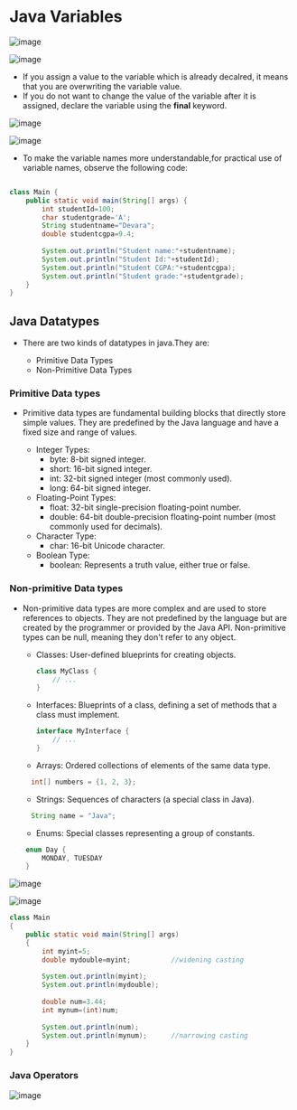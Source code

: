 # Java Variables

![image](https://github.com/user-attachments/assets/7d97d555-d286-4728-b8bb-cb6811cfdd2a)

![image](https://github.com/user-attachments/assets/2545b44b-6d93-4b58-9358-3263843907fa)

- If you assign a value to the variable which is already decalred, it means that you are overwriting the variable value.
- If you do not want to change the value of the variable after it is assigned, declare the variable using the **final** keyword.

![image](https://github.com/user-attachments/assets/12aff6aa-2733-4708-8740-d22d647a3884)

![image](https://github.com/user-attachments/assets/beabc0a4-f86f-4b2e-ae59-006a5ca81a3e)

- To make the variable names more understandable,for practical use of variable names, observe the following code:

```java

class Main {
    public static void main(String[] args) {
        int studentId=100;
        char studentgrade='A';
        String studentname="Devara";
        double studentcgpa=9.4;
        
        System.out.println("Student name:"+studentname);
        System.out.println("Student Id:"+studentId);
        System.out.println("Student CGPA:"+studentcgpa);
        System.out.println("Student grade:"+studentgrade);
    }
}
```

## Java Datatypes

- There are two kinds of datatypes in java.They are:

  - Primitive Data Types
  - Non-Primitive Data Types

### Primitive Data types

- Primitive data types are fundamental building blocks that directly store simple values. They are predefined by the Java language and have a fixed size and range of values.

  - Integer Types:
    - byte: 8-bit signed integer.
    - short: 16-bit signed integer.
    - int: 32-bit signed integer (most commonly used).
    - long: 64-bit signed integer.
  - Floating-Point Types:
    - float: 32-bit single-precision floating-point number.
    - double: 64-bit double-precision floating-point number (most commonly used for decimals).
  - Character Type:
    - char: 16-bit Unicode character.
  - Boolean Type:
    - boolean: Represents a truth value, either true or false.

### Non-primitive Data types

- Non-primitive data types are more complex and are used to store references to objects. They are not predefined by the language but are created by the programmer or provided by the Java API. Non-primitive types can be null, meaning they don't refer to any object.

  - Classes: User-defined blueprints for creating objects.

    ```Java
    class MyClass {
        // ...
    }
    ```
    
  - Interfaces: Blueprints of a class, defining a set of methods that a class must implement.

    ```Java
    interface MyInterface {
        // ...
    }
    ```
  - Arrays: Ordered collections of elements of the same data type.

  ```Java
    int[] numbers = {1, 2, 3};
  ```

  - Strings: Sequences of characters (a special class in Java).

  ```Java
    String name = "Java";
  ```

  - Enums: Special classes representing a group of constants.

```Java
    enum Day {
        MONDAY, TUESDAY
    }
```


![image](https://github.com/user-attachments/assets/2c246fbe-fbc7-4d98-a287-eda9d57292e5)

![image](https://github.com/user-attachments/assets/4f0801df-2877-44a8-bec0-71a1ecc3bcc1)


```java
class Main
{  
    public static void main(String[] args)
    {
        int myint=5;
        double mydouble=myint;          //widening casting
        
        System.out.println(myint);
        System.out.println(mydouble);
        
        double num=3.44;
        int mynum=(int)num;
        
        System.out.println(num);
        System.out.println(mynum);      //narrowing casting
    }
}
```

### Java Operators

![image](https://github.com/user-attachments/assets/963bcf75-8ea2-465b-b6ed-6bc800cf7a50)



